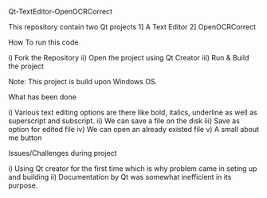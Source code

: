 Qt-TextEditor-OpenOCRCorrect

This repository contain two Qt projects 1] A Text Editor  2] OpenOCRCorrect

How To run this code

 i) Fork the Repository
 ii) Open the project using Qt Creator
 iii) Run & Build the project

Note: This project is build upon Windows OS.

What has been done

 i) Various text editing options are there like bold, italics, underline as well as superscript and subscript.
 ii) We can save a file on the disk
 iii) Save as option for edited file
 iv) We can open an already existed file
 v) A small about me button
 
Issues/Challenges during project

 i) Using Qt creator for the first time which is why problem came in seting up and building
 ii) Documentation by Qt was somewhat inefficient in its purpose.